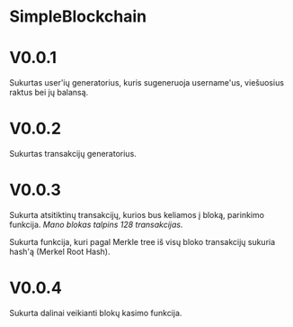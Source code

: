 # SimpleBlockchain

# V0.0.1

Sukurtas user'ių generatorius, kuris sugeneruoja username'us, viešuosius raktus bei jų balansą.

# V0.0.2

Sukurtas transakcijų generatorius.

# V0.0.3

Sukurta atsitiktinų transakcijų, kurios bus keliamos į bloką, parinkimo funkcija. *Mano blokas talpins 128 transakcijas.*

Sukurta funkcija, kuri pagal Merkle tree iš visų bloko transakcijų sukuria hash'ą (Merkel Root Hash).

# V0.0.4

Sukurta dalinai veikianti blokų kasimo funkcija.

